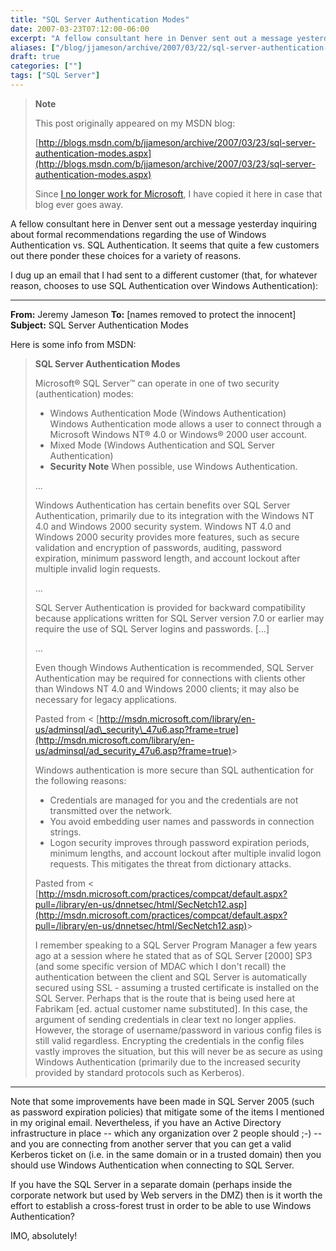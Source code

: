 ```yaml
---
title: "SQL Server Authentication Modes"
date: 2007-03-23T07:12:00-06:00
excerpt: "A fellow consultant here in Denver sent out a message yesterday inquiring about formal recommendations regarding the use of Windows Authentication vs. SQL Authentication. It seems that quite a few customers out there ponder these choices for a variety..."
aliases: ["/blog/jjameson/archive/2007/03/22/sql-server-authentication-modes.aspx", "/blog/jjameson/archive/2007/03/23/sql-server-authentication-modes.aspx"]
draft: true
categories: [""]
tags: ["SQL Server"]
---
```


> **Note**
>
> This post originally appeared on my MSDN blog:
>
> [http://blogs.msdn.com/b/jjameson/archive/2007/03/23/sql-server-authentication-modes.aspx](http://blogs.msdn.com/b/jjameson/archive/2007/03/23/sql-server-authentication-modes.aspx)
>
> Since
> [I no longer work for Microsoft](/blog/jjameson/2011/09/02/last-day-with-microsoft),
> I have copied it here in case that blog ever goes away.

A fellow consultant here in Denver sent out a message yesterday inquiring about
formal recommendations regarding the use of Windows Authentication vs. SQL
Authentication. It seems that quite a few customers out there ponder these
choices for a variety of reasons.

I dug up an email that I had sent to a different customer (that, for whatever
reason, chooses to use SQL Authentication over Windows Authentication):

***


**From:** Jeremy Jameson
**To:** [names removed to protect the innocent]
**Subject:** SQL Server Authentication Modes

Here is some info from MSDN:

> **SQL Server Authentication Modes**
>
> Microsoft® SQL Server™ can operate in one of two security (authentication)
> modes:
>
> - Windows Authentication Mode (Windows Authentication)
>   Windows Authentication mode allows a user to connect through a Microsoft
>   Windows NT® 4.0 or Windows® 2000 user account.
> - Mixed Mode (Windows Authentication and SQL Server Authentication)
> - **Security Note** When possible, use Windows Authentication.
>
> ...
>
> Windows Authentication has certain benefits over SQL Server Authentication,
> primarily due to its integration with the Windows NT 4.0 and Windows 2000
> security system. Windows NT 4.0 and Windows 2000 security provides more
> features, such as secure validation and encryption of passwords, auditing,
> password expiration, minimum password length, and account lockout after
> multiple invalid login requests.
>
> ...
>
> SQL Server Authentication is provided for backward compatibility because
> applications written for SQL Server version 7.0 or earlier may require the use
> of SQL Server logins and passwords. [...]
>
> ...
>
> Even though Windows Authentication is recommended, SQL Server Authentication
> may be required for connections with clients other than Windows NT 4.0 and
> Windows 2000 clients; it may also be necessary for legacy applications.
>
> Pasted from &lt;
> [http://msdn.microsoft.com/library/en-us/adminsql/ad\_security\_47u6.asp?frame=true](http://msdn.microsoft.com/library/en-us/adminsql/ad_security_47u6.asp?frame=true)&gt;
>
> Windows authentication is more secure than SQL authentication for the
> following reasons:
>
> - Credentials are managed for you and the credentials are not transmitted over
>   the network.
> - You avoid embedding user names and passwords in connection strings.
> - Logon security improves through password expiration periods, minimum
>   lengths, and account lockout after multiple invalid logon requests. This
>   mitigates the threat from dictionary attacks.
>
> Pasted from &lt;
> [http://msdn.microsoft.com/practices/compcat/default.aspx?pull=/library/en-us/dnnetsec/html/SecNetch12.asp](http://msdn.microsoft.com/practices/compcat/default.aspx?pull=/library/en-us/dnnetsec/html/SecNetch12.asp)&gt;
>
> I remember speaking to a SQL Server Program Manager a few years ago at a
> session where he stated that as of SQL Server [2000] SP3 (and some specific
> version of MDAC which I don't recall) the authentication between the client
> and SQL Server is automatically secured using SSL - assuming a trusted
> certificate is installed on the SQL Server. Perhaps that is the route that is
> being used here at Fabrikam [ed. actual customer name substituted]. In this
> case, the argument of sending credentials in clear text no longer applies.
> However, the storage of username/password in various config files is still
> valid regardless. Encrypting the credentials in the config files vastly
> improves the situation, but this will never be as secure as using Windows
> Authentication (primarily due to the increased security provided by standard
> protocols such as Kerberos).

***


Note that some improvements have been made in SQL Server 2005 (such as password
expiration policies) that mitigate some of the items I mentioned in my original
email. Nevertheless, if you have an Active Directory infrastructure in place --
which any organization over 2 people should ;-) -- and you are connecting from
another server that you can get a valid Kerberos ticket on (i.e. in the same
domain or in a trusted domain) then you should use Windows Authentication when
connecting to SQL Server.

If you have the SQL Server in a separate domain (perhaps inside the corporate
network but used by Web servers in the DMZ) then is it worth the effort to
establish a cross-forest trust in order to be able to use Windows
Authentication?

IMO, absolutely!

